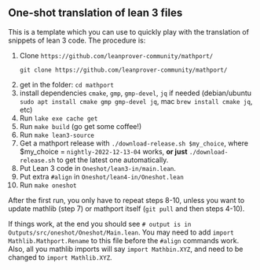 ## One-shot translation of lean 3 files

This is a template which you can use to quickly play with the translation of snippets of lean 3 code. The procedure is:

1. Clone `https://github.com/leanprover-community/mathport/`
   ```
   git clone https://github.com/leanprover-community/mathport/
   ```
2. get in the folder: `cd mathport`
3. install dependencies `cmake`, `gmp`, `gmp-devel`, `jq` if needed (debian/ubuntu `sudo apt install cmake gmp gmp-devel jq`, mac `brew install cmake jq`, etc)
4. Run `lake exe cache get`
5. Run `make build` (go get some coffee!)
6. Run `make lean3-source`
7. Get a mathport release with `./download-release.sh $my_choice`, where $my_choice = `nightly-2022-12-13-04` works, **or just** `./download-release.sh` to get the latest one automatically.
8. Put Lean 3 code in `Oneshot/lean3-in/main.lean`.
9. Put extra `#align` in `Oneshot/lean4-in/Oneshot.lean`
10. Run `make oneshot`

After the first run, you only have to repeat steps 8-10, unless you want to update mathlib (step 7) or mathport itself (`git pull` and then steps 4-10).

If things work, at the end you should see
`# output is in Outputs/src/oneshot/Oneshot/Main.lean`.
You may need to add `import Mathlib.Mathport.Rename` to this file
before the `#align` commands work.
Also, all you mathlib imports will say `import Mathbin.XYZ`,
and need to be changed to `import Mathlib.XYZ`.
